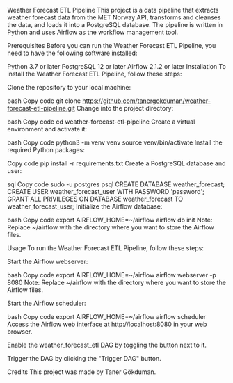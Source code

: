 Weather Forecast ETL Pipeline
This project is a data pipeline that extracts weather forecast data from the MET Norway API, transforms and cleanses the data, and loads it into a PostgreSQL database. The pipeline is written in Python and uses Airflow as the workflow management tool.

Prerequisites
Before you can run the Weather Forecast ETL Pipeline, you need to have the following software installed:

Python 3.7 or later
PostgreSQL 12 or later
Airflow 2.1.2 or later
Installation
To install the Weather Forecast ETL Pipeline, follow these steps:

Clone the repository to your local machine:

bash
Copy code
git clone https://github.com/tanergokduman/weather-forecast-etl-pipeline.git
Change into the project directory:

bash
Copy code
cd weather-forecast-etl-pipeline
Create a virtual environment and activate it:

bash
Copy code
python3 -m venv venv
source venv/bin/activate
Install the required Python packages:

Copy code
pip install -r requirements.txt
Create a PostgreSQL database and user:

sql
Copy code
sudo -u postgres psql
CREATE DATABASE weather_forecast;
CREATE USER weather_forecast_user WITH PASSWORD 'password';
GRANT ALL PRIVILEGES ON DATABASE weather_forecast TO weather_forecast_user;
Initialize the Airflow database:

bash
Copy code
export AIRFLOW_HOME=~/airflow
airflow db init
Note: Replace ~/airflow with the directory where you want to store the Airflow files.

Usage
To run the Weather Forecast ETL Pipeline, follow these steps:

Start the Airflow webserver:

bash
Copy code
export AIRFLOW_HOME=~/airflow
airflow webserver -p 8080
Note: Replace ~/airflow with the directory where you want to store the Airflow files.

Start the Airflow scheduler:

bash
Copy code
export AIRFLOW_HOME=~/airflow
airflow scheduler
Access the Airflow web interface at http://localhost:8080 in your web browser.

Enable the weather_forecast_etl DAG by toggling the button next to it.

Trigger the DAG by clicking the "Trigger DAG" button.

Credits
This project was made by Taner Gökduman.
